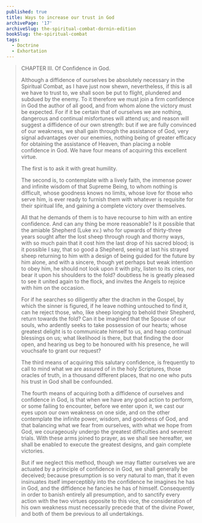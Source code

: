 ```yaml
---
published: true
title: Ways to increase our trust in God
archivePage: '17'
archiveSlug: the-spiritual-combat-dornin-edition
bookSlug: the-spiritual-combat
tags:
  - Doctrine
  - Exhortation
---
```


> CHAPTER III. Of Confidence in God.
> 
> Although a diffidence of ourselves be absolutely necessary in the Spiritual Combat, as I have just now shewn, nevertheless, if this is all we have to trust to, we shall soon be put to flight, plundered and subdued by the enemy. To it therefore we must join a firm confidence in God the author of all good, and from whom alone the victory must be expected. For if it be certain that of ourselves we are nothing, dangerous and continual misfortunes will attend us; and reason will suggest a diffidence of our own strength: but if we are fully convinced of our weakness, we shall gain through the assistance of God, very signal advantages over our enemies, nothing being of greater efficacy for obtaining the assistance of Heaven, than placing a noble confidence in God. We have four means of acquiring this excellent virtue.
> 
> The first is to ask it with great humility.
> 
> The second is, to contemplate with a lively faith, the immense power and infinite wisdom of that Supreme Being, to whom nothing is difficult, whose goodness knows no limits, whose love for those who serve him, is ever ready to furnish them with whatever is requisite for their spiritual life, and gaining a complete victory over themselves.
> 
> All that he demands of them is to have recourse to him with an entire confidence. And can any thing be more reasonable? Is it possible that the amiable Shepherd (Luke xv.) who for upwards of thirty-three years sought after the lost sheep through rough and thorny ways, with so much pain that it cost him the last drop of his sacred blood; is it possible I say, that so good a Shepherd, seeing at last his strayed sheep returning to him with a design of being guided for the future by him alone, and with a sincere, though yet perhaps but weak intention to obey him, he should not look upon it with pity, listen to its cries, nor bear it upon his shoulders to the fold? doubtless he is greatly pleased to see it united again to the flock, and invites the Angels to rejoice with him on the occasion.
> 
> For if he searches so diligently after the drachm in the Gospel, by which the sinner is figured, if he leave nothing untouched to find it, can he reject those, who, like sheep longing to behold their Shepherd, return towards the fold? Can it be imagined that the Spouse of our souls, who ardently seeks to take possession of our hearts; whose greatest delight is to communicate himself to us, and heap continual blessings on us; what likelihood is there, but that finding the door open, and hearing us beg to be honoured with his presence, he will vouchsafe to grant our request?
> 
> The third means of acquiring this salutary confidence, is frequently to call to mind what we are assured of in the holy Scriptures, those oracles of truth, in a thousand different places, that no one who puts his trust in God shall be confounded.
> 
> The fourth means of acquiring both a diffidence of ourselves and confidence in God, is that when we have any good action to perform, or some failing to encounter, before we enter upon it, we cast our eyes upon our own weakness on one side, and on the other contemplate the infinite power, wisdom, and goodness of God, and that balancing what we fear from ourselves, with what we hope from God, we courageously undergo the greatest difficulties and severest trials. With these arms joined to prayer, as we shall see hereafter, we shall be enabled to execute the greatest designs, and gain complete victories.
> 
> But if we neglect this method, though we may flatter ourselves we are actuated by a principle of confidence in God, we shall generally be deceived; because presumption is so very natural to man, that it even insinuates itself imperceptibly into the confidence he imagines he has in God, and the diffidence he fancies he has of himself. Consequently in order to banish entirely all presumption, and to sanctify every action with the two virtues opposite to this vice, the consideration of his own weakness must necessarily precede that of the divine Power, and both of them be previous to all undertakings.
